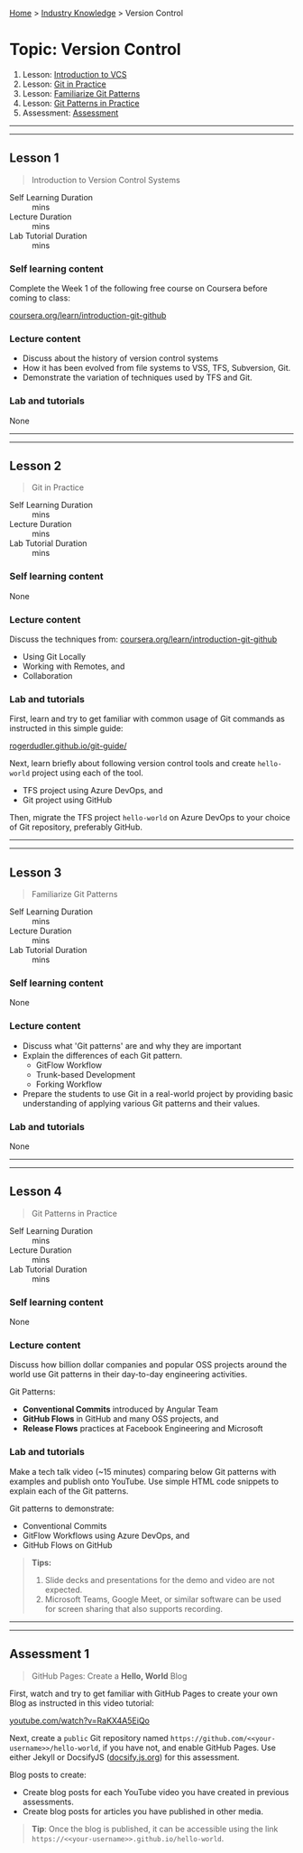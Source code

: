 [Home](../README.md) > [Industry Knowledge](./README.md) > Version Control

# Topic: Version Control

1. Lesson: [Introduction to VCS](#lesson-1)
2. Lesson: [Git in Practice](#lesson-2)
3. Lesson: [Familiarize Git Patterns](#lesson-3)
4. Lesson: [Git Patterns in Practice](#lesson-4)
5. Assessment: [Assessment](#assessment-1)

---

---

## Lesson 1

> Introduction to Version Control Systems

<dl>
<dt>Self Learning Duration</dt>
<dd> mins</dd>
<dt>Lecture Duration</dt>
<dd> mins</dd>
<dt>Lab Tutorial Duration</dt>
<dd> mins</dd>
</dl>

### Self learning content

Complete the Week 1 of the following free course on Coursera before coming to class:

[coursera.org/learn/introduction-git-github](https://www.coursera.org/learn/introduction-git-github)

### Lecture content

- Discuss about the history of version control systems
- How it has been evolved from file systems to VSS, TFS, Subversion, Git.
- Demonstrate the variation of techniques used by TFS and Git.

### Lab and tutorials

None

---

---

## Lesson 2

> Git in Practice

<dl>
<dt>Self Learning Duration</dt>
<dd> mins</dd>
<dt>Lecture Duration</dt>
<dd> mins</dd>
<dt>Lab Tutorial Duration</dt>
<dd> mins</dd>
</dl>

### Self learning content

None

### Lecture content

Discuss the techniques from: [coursera.org/learn/introduction-git-github](https://www.coursera.org/learn/introduction-git-github)

- Using Git Locally
- Working with Remotes, and
- Collaboration

### Lab and tutorials

First, learn and try to get familiar with common usage of Git commands as instructed in this simple guide:

[rogerdudler.github.io/git-guide/](https://rogerdudler.github.io/git-guide/)

Next, learn briefly about following version control tools and create `hello-world` project using each of the tool.

- TFS project using Azure DevOps, and
- Git project using GitHub

Then, migrate the TFS project `hello-world` on Azure DevOps to your choice of Git repository, preferably GitHub.

---

---

## Lesson 3

> Familiarize Git Patterns

<dl>
<dt>Self Learning Duration</dt>
<dd> mins</dd>
<dt>Lecture Duration</dt>
<dd> mins</dd>
<dt>Lab Tutorial Duration</dt>
<dd> mins</dd>
</dl>

### Self learning content

None

### Lecture content

- Discuss what 'Git patterns' are and why they are important
- Explain the differences of each Git pattern.
  - GitFlow Workflow
  - Trunk-based Development
  - Forking Workflow
- Prepare the students to use Git in a real-world project by providing basic understanding of applying various Git patterns and their values.

### Lab and tutorials

None

---

---

## Lesson 4

> Git Patterns in Practice

<dl>
<dt>Self Learning Duration</dt>
<dd> mins</dd>
<dt>Lecture Duration</dt>
<dd> mins</dd>
<dt>Lab Tutorial Duration</dt>
<dd> mins</dd>
</dl>

### Self learning content

None

### Lecture content

Discuss how billion dollar companies and popular OSS projects around the world use Git patterns in their day-to-day engineering activities.

Git Patterns:

- **Conventional Commits** introduced by Angular Team
- **GitHub Flows** in GitHub and many OSS projects, and
- **Release Flows** practices at Facebook Engineering and Microsoft

### Lab and tutorials

Make a tech talk video (~15 minutes) comparing below Git patterns with examples and publish onto YouTube. Use simple HTML code snippets to explain each of the Git patterns.

Git patterns to demonstrate:

- Conventional Commits
- GitFlow Workflows using Azure DevOps, and
- GitHub Flows on GitHub

> **Tips:**
>
> 1. Slide decks and presentations for the demo and video are not expected.
> 2. Microsoft Teams, Google Meet, or similar software can be used for screen sharing that also supports recording.

---

---

## Assessment 1

> GitHub Pages: Create a **Hello, World** Blog

First, watch and try to get familiar with GitHub Pages to create your own Blog as instructed in this video tutorial:

[youtube.com/watch?v=RaKX4A5EiQo](https://www.youtube.com/watch?v=RaKX4A5EiQo)

Next, create a `public` Git repository named `https://github.com/<<your-username>>/hello-world`, if you have not, and enable GitHub Pages. Use either Jekyll or DocsifyJS ([docsify.js.org](https://docsify.js.org/#/?id=docsify)) for this assessment.

Blog posts to create:

- Create blog posts for each YouTube video you have created in previous assessments.
- Create blog posts for articles you have published in other media.

> **Tip**: Once the blog is published, it can be accessible using the link `https://<<your-username>>.github.io/hello-world`.

